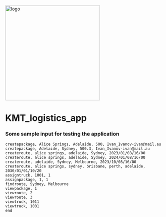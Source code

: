 <img src="https://drive.google.com/file/d/12IE0Zc20Q7H1o_-ZcXNK4ggxkJnu_TNT/view?usp=sharing" alt="logo" width="300px" style="margin-top: 20px;"/>

# KMT_logistics_app

### Some sample input for testing the application

```
createpackage, Alice Springs, Adelaide, 500, Ivan_Ivanov-ivan@mail.au
createpackage, Adelaide, Sydney, 500.3, Ivan_Ivanov-ivan@mail.au
createroute, alice springs, adelaide, Sydney, 2023/01/08/16/00
createroute, alice springs, adelaide, Sydney, 2024/01/08/16/00
createroute, adelaide, Sydney, Melbourne, 2023/10/08/16/00
createroute, alice springs, sydney, brisbane, perth, adelaide, 2030/01/01/10/20
assigntruck, 1001, 1
assignpackage, 1, 1
findroute, Sydney, Melbourne
viewpackage, 1
viewroute, 2
viewroute, 3
viewtruck, 1011
viewtruck, 1001
end


```
